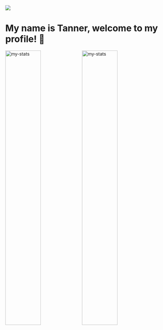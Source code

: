 <img src="https://github.com/TannerB2005/tannerb2005/assets/143013135/2b4add12-4e41-4978-bcb2-a6f61e12ae28" />


# My name is Tanner, welcome to my profile! 👋
<img alt="my-stats" align="left" width="47%" src="https://github-readme-stats.vercel.app/api?username=tannerb2005&show_icons=true&bg_color=00000000"/>

<img alt="my-stats" align="left" width="47%" src="https://github-readme-stats.vercel.app/api/top-langs/?username=tannerb2005&show_icons&bg_color=00000000&layout=compact" />

